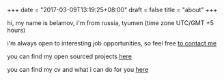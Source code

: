 +++ 
date = "2017-03-09T13:19:25+08:00"
draft = false 
title = "about"
+++

hi, my name is belamov, i'm from russia, tyumen (time zone UTC/GMT +5 hours)

i'm always open to interesting job opportunities, so feel free [to contact me](/)

you can find my open sourced projects [here](/projects)

you can find my cv and what i can do for you [here](/cv)

